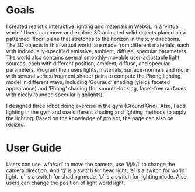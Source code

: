 # Goals
I created realistic interactive lighting and materials in WebGL in a ‘virtual world.’ Users can move and explore 3D animated solid objects placed on a patterned ‘floor’ plane that stretches to the horizon in the x, y directions. The 3D objects in this ‘virtual world’ are made from different materials, each with individually-specified emissive, ambient, diffuse, specular parameters. The world also contains several smoothly-movable user-adjustable light sources, each with different position, ambient, diffuse, and specular parameters. Program then uses lights, materials, surface-normals and more with several vertex/fragment shader pairs to compute the Phong lighting model in different ways, including ‘Gouraud’ shading (yields faceted appearance) and ‘Phong’ shading (for smooth-looking, facet-free surfaces with nicely rounded specular highlights).

I designed three robot doing exercise in the gym (Ground Grid). Also, I add lighting in the gym and use different shading and lighting methods to apply the lighting. Based on the knowledge of project, the page can also be resized.


# User Guide
Users can use ‘w/a/s/d’ to move the camera, use ‘i/j/k/l’ to change the camera direction. And ‘q’ is a switch for head light, ‘e’ is a switch for world light. ‘u’ is a switch for shading mode, ‘o’ is a switch for lighting mode. Also, users can change the position of light world light.
